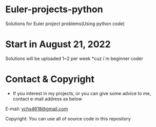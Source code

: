 # Euler-projects-python
Solutions for Euler project problems(Using python code)

# Start in August 21, 2022
Solutions will be uploaded 1~2 per week
*cuz i`m beginner coder

# Contact & Copyright
 * If you interest in my projects, or you can give some advice to me, contact e-mail address as below
 
E-mail: ychs4618@gmail.com

Copyright: You can use all of source code in this repository
